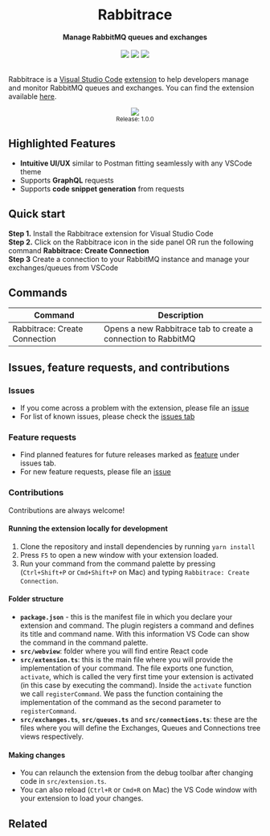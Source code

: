 <h1 align="center">Rabbitrace</h1>
<div align="center">
  <strong> Manage RabbitMQ queues and exchanges</strong>  
  <br/> <br/>
  <a href="https://marketplace.visualstudio.com/items?itemName=rohinivsenthil.rabbitrace&ssr=false#overview"><img src="https://img.shields.io/visual-studio-marketplace/i/rohinivsenthil.rabbitrace" /></a>
  <a href="https://marketplace.visualstudio.com/items?itemName=rohinivsenthil.rabbitrace&ssr=false#version-history"><img src="https://img.shields.io/visual-studio-marketplace/v/rohinivsenthil.rabbitrace" /></a>
  <a href="https://marketplace.visualstudio.com/items?itemName=rohinivsenthil.rabbitrace&ssr=false#review-details"><img src="https://img.shields.io/visual-studio-marketplace/r/rohinivsenthil.rabbitrace" /></a>
</div>
<br />

Rabbitrace is a [Visual Studio Code](https://code.visualstudio.com/) [extension](https://marketplace.visualstudio.com/VSCode) to help developers manage and monitor RabbitMQ queues and exchanges. You can find the extension available [here](https://marketplace.visualstudio.com/items?itemName=rohinivsenthil.rabbitrace).

<div align="center">
  <img src="https://user-images.githubusercontent.com/42040329/120920378-0c83c880-c6dc-11eb-814a-e667563eed95.gif"/>
  <br/>
  <sup>Release: 1.0.0</sup>
</div>

## Highlighted Features

- **Intuitive UI/UX** similar to Postman fitting seamlessly with any VSCode theme
- Supports **GraphQL** requests
- Supports **code snippet generation** from requests

## Quick start

**Step 1.** Install the Rabbitrace extension for Visual Studio Code  
**Step 2.** Click on the Rabbitrace icon in the side panel OR run the following command **Rabbitrace: Create Connection**  
**Step 3** Create a connection to your RabbitMQ instance and manage your exchanges/queues from VSCode

## Commands

| Command                       | Description                                                   |
| ----------------------------- | ------------------------------------------------------------- |
| Rabbitrace: Create Connection | Opens a new Rabbitrace tab to create a connection to RabbitMQ |

## Issues, feature requests, and contributions

### Issues

- If you come across a problem with the extension, please file an [issue](https://github.com/rohinivsenthil/rabbitrace/issues/new)
- For list of known issues, please check the [issues tab](https://github.com/rohinivsenthil/rabbitrace/issues/new)

### Feature requests

- Find planned features for future releases marked as [feature](https://github.com/rohinivsenthil/rabbitrace/issues?q=is%3Aissue+is%3Aopen+label%3Afeature) under issues tab.
- For new feature requests, please file an [issue](https://github.com/rohinivsenthil/rabbitrace/issues/new)

### Contributions

Contributions are always welcome!

#### Running the extension locally for development

1. Clone the repository and install dependencies by running `yarn install`
2. Press `F5` to open a new window with your extension loaded.
3. Run your command from the command palette by pressing (`Ctrl+Shift+P` or `Cmd+Shift+P` on Mac) and typing `Rabbitrace: Create Connection`.

#### Folder structure

- **`package.json`** - this is the manifest file in which you declare your extension and command. The plugin registers a command and defines its title and command name. With this information VS Code can show the command in the command palette.
- **`src/webview`**: folder where you will find entire React code
- **`src/extension.ts`**: this is the main file where you will provide the implementation of your command. The file exports one function, `activate`, which is called the very first time your extension is activated (in this case by executing the command). Inside the `activate` function we call `registerCommand`. We pass the function containing the implementation of the command as the second parameter to `registerCommand`.
- **`src/exchanges.ts`**, **`src/queues.ts`** and **`src/connections.ts`**: these are the files where you will define the Exchanges, Queues and Connections tree views respectively.

#### Making changes

- You can relaunch the extension from the debug toolbar after changing code in `src/extension.ts`.
- You can also reload (`Ctrl+R` or `Cmd+R` on Mac) the VS Code window with your extension to load your changes.

## Related
